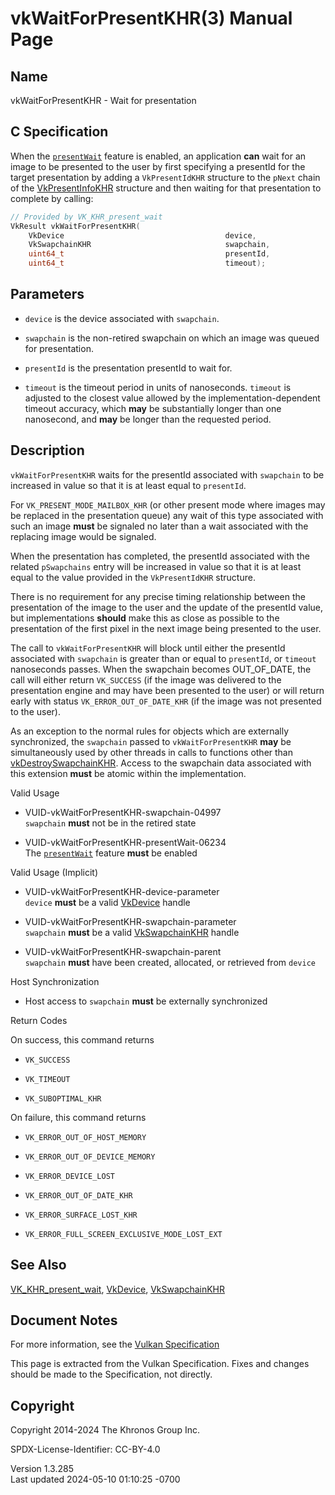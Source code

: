 # vkWaitForPresentKHR(3) Manual Page

## Name

vkWaitForPresentKHR - Wait for presentation



## <a href="#_c_specification" class="anchor"></a>C Specification

When the <a
href="https://registry.khronos.org/vulkan/specs/1.3-extensions/html/vkspec.html#features-presentWait"
target="_blank" rel="noopener"><code>presentWait</code></a> feature is
enabled, an application **can** wait for an image to be presented to the
user by first specifying a presentId for the target presentation by
adding a `VkPresentIdKHR` structure to the `pNext` chain of the
[VkPresentInfoKHR](https://registry.khronos.org/vulkan/specs/1.3-extensions/man/html/VkPresentInfoKHR.html) structure and then waiting for
that presentation to complete by calling:

``` c
// Provided by VK_KHR_present_wait
VkResult vkWaitForPresentKHR(
    VkDevice                                    device,
    VkSwapchainKHR                              swapchain,
    uint64_t                                    presentId,
    uint64_t                                    timeout);
```

## <a href="#_parameters" class="anchor"></a>Parameters

- `device` is the device associated with `swapchain`.

- `swapchain` is the non-retired swapchain on which an image was queued
  for presentation.

- `presentId` is the presentation presentId to wait for.

- `timeout` is the timeout period in units of nanoseconds. `timeout` is
  adjusted to the closest value allowed by the implementation-dependent
  timeout accuracy, which **may** be substantially longer than one
  nanosecond, and **may** be longer than the requested period.

## <a href="#_description" class="anchor"></a>Description

`vkWaitForPresentKHR` waits for the presentId associated with
`swapchain` to be increased in value so that it is at least equal to
`presentId`.

For `VK_PRESENT_MODE_MAILBOX_KHR` (or other present mode where images
may be replaced in the presentation queue) any wait of this type
associated with such an image **must** be signaled no later than a wait
associated with the replacing image would be signaled.

When the presentation has completed, the presentId associated with the
related `pSwapchains` entry will be increased in value so that it is at
least equal to the value provided in the `VkPresentIdKHR` structure.

There is no requirement for any precise timing relationship between the
presentation of the image to the user and the update of the presentId
value, but implementations **should** make this as close as possible to
the presentation of the first pixel in the next image being presented to
the user.

The call to `vkWaitForPresentKHR` will block until either the presentId
associated with `swapchain` is greater than or equal to `presentId`, or
`timeout` nanoseconds passes. When the swapchain becomes OUT_OF_DATE,
the call will either return `VK_SUCCESS` (if the image was delivered to
the presentation engine and may have been presented to the user) or will
return early with status `VK_ERROR_OUT_OF_DATE_KHR` (if the image was
not presented to the user).

As an exception to the normal rules for objects which are externally
synchronized, the `swapchain` passed to `vkWaitForPresentKHR` **may** be
simultaneously used by other threads in calls to functions other than
[vkDestroySwapchainKHR](https://registry.khronos.org/vulkan/specs/1.3-extensions/man/html/vkDestroySwapchainKHR.html). Access to the
swapchain data associated with this extension **must** be atomic within
the implementation.

Valid Usage

- <a href="#VUID-vkWaitForPresentKHR-swapchain-04997"
  id="VUID-vkWaitForPresentKHR-swapchain-04997"></a>
  VUID-vkWaitForPresentKHR-swapchain-04997  
  `swapchain` **must** not be in the retired state

- <a href="#VUID-vkWaitForPresentKHR-presentWait-06234"
  id="VUID-vkWaitForPresentKHR-presentWait-06234"></a>
  VUID-vkWaitForPresentKHR-presentWait-06234  
  The <a
  href="https://registry.khronos.org/vulkan/specs/1.3-extensions/html/vkspec.html#features-presentWait"
  target="_blank" rel="noopener"><code>presentWait</code></a> feature
  **must** be enabled

Valid Usage (Implicit)

- <a href="#VUID-vkWaitForPresentKHR-device-parameter"
  id="VUID-vkWaitForPresentKHR-device-parameter"></a>
  VUID-vkWaitForPresentKHR-device-parameter  
  `device` **must** be a valid [VkDevice](https://registry.khronos.org/vulkan/specs/1.3-extensions/man/html/VkDevice.html) handle

- <a href="#VUID-vkWaitForPresentKHR-swapchain-parameter"
  id="VUID-vkWaitForPresentKHR-swapchain-parameter"></a>
  VUID-vkWaitForPresentKHR-swapchain-parameter  
  `swapchain` **must** be a valid [VkSwapchainKHR](https://registry.khronos.org/vulkan/specs/1.3-extensions/man/html/VkSwapchainKHR.html)
  handle

- <a href="#VUID-vkWaitForPresentKHR-swapchain-parent"
  id="VUID-vkWaitForPresentKHR-swapchain-parent"></a>
  VUID-vkWaitForPresentKHR-swapchain-parent  
  `swapchain` **must** have been created, allocated, or retrieved from
  `device`

Host Synchronization

- Host access to `swapchain` **must** be externally synchronized

Return Codes

On success, this command returns  
- `VK_SUCCESS`

- `VK_TIMEOUT`

- `VK_SUBOPTIMAL_KHR`

On failure, this command returns  
- `VK_ERROR_OUT_OF_HOST_MEMORY`

- `VK_ERROR_OUT_OF_DEVICE_MEMORY`

- `VK_ERROR_DEVICE_LOST`

- `VK_ERROR_OUT_OF_DATE_KHR`

- `VK_ERROR_SURFACE_LOST_KHR`

- `VK_ERROR_FULL_SCREEN_EXCLUSIVE_MODE_LOST_EXT`

## <a href="#_see_also" class="anchor"></a>See Also

[VK_KHR_present_wait](https://registry.khronos.org/vulkan/specs/1.3-extensions/man/html/VK_KHR_present_wait.html),
[VkDevice](https://registry.khronos.org/vulkan/specs/1.3-extensions/man/html/VkDevice.html), [VkSwapchainKHR](https://registry.khronos.org/vulkan/specs/1.3-extensions/man/html/VkSwapchainKHR.html)

## <a href="#_document_notes" class="anchor"></a>Document Notes

For more information, see the <a
href="https://registry.khronos.org/vulkan/specs/1.3-extensions/html/vkspec.html#vkWaitForPresentKHR"
target="_blank" rel="noopener">Vulkan Specification</a>

This page is extracted from the Vulkan Specification. Fixes and changes
should be made to the Specification, not directly.

## <a href="#_copyright" class="anchor"></a>Copyright

Copyright 2014-2024 The Khronos Group Inc.

SPDX-License-Identifier: CC-BY-4.0

Version 1.3.285  
Last updated 2024-05-10 01:10:25 -0700
